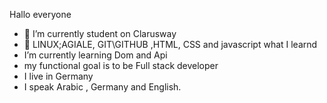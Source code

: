 Hallo everyone

- 🔭 I’m currently student on Clarusway
- 🌱 LINUX;AGIALE, GIT\GITHUB ,HTML, CSS and javascript what I learnd
- I’m currently learning Dom and Api
- my functional goal is to be Full stack developer
- I live in Germany
- I speak Arabic , Germany and English.
  
